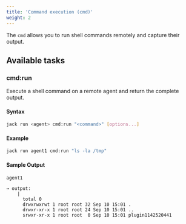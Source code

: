 ```yaml
---
title: 'Command execution (cmd)'
weight: 2
---
```


The `cmd` allows you to run shell commands remotely and capture their output.

## Available tasks

### cmd:run

Execute a shell command on a remote agent and return the complete output.

#### Syntax
```sh
jack run <agent> cmd:run "<command>" [options...]
```

#### Example
```sh
jack run agent1 cmd:run "ls -la /tmp"
```

#### Sample Output
```
agent1

→ output:
    |
      total 0
      drwxrwxrwt 1 root root 32 Sep 10 15:01 .
      drwxr-xr-x 1 root root 24 Sep 10 15:01 ..
      srwxr-xr-x 1 root root  0 Sep 10 15:01 plugin1142520441
```
